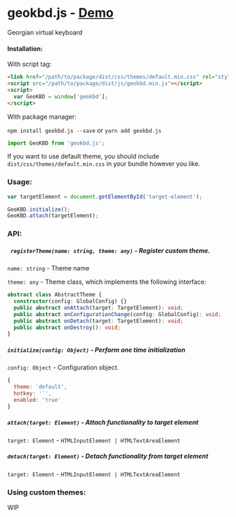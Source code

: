 # geokbd.js - [Demo](https://rawgit.com/thisdotvoid/geokbd.js/master/example.html)

Georgian virtual keyboard

#### Installation:

With script tag:

```html
<link href="/path/to/package/dist/css/themes/default.min.css" rel="stylesheet" /> <!-- optional -->
<script src="/path/to/package/dist/js/geokbd.min.js"></script>
<script>
  var GeoKBD = window['geokbd'];
</script>
```

With package manager:

`npm install geokbd.js --save` or  `yarn add geokbd.js`

```js
import GeoKBD from 'geokbd.js';
```

If you want to use default theme, you should include `dist/css/themes/default.min.css` in your bundle however you like.

### Usage:

```js
var targetElement = document.getElementById('target-element');

GeoKBD.initialize();
GeoKBD.attach(targetElement);
```



### API:

##### ` registerTheme(name: string, theme: any)` - Register custom theme.

`name: string` - Theme name

`theme: any` - Theme class, which implements the following interface:

```ts
abstract class AbstractTheme {
  constructor(config: GlobalConfig) {}
  public abstract onAttach(target: TargetElement): void;
  public abstract onConfigurationChange(config: GlobalConfig): void;
  public abstract onDetach(target: TargetElement): void;
  public abstract onDestroy(): void;
}
```

##### `initialize(config: Object)` - Perform one time initialization

`config: Object` - Configuration object.

```js
{
  theme: 'default',
  hotkey: '`',
  enabled: 'true'
}
```



##### `attach(target: Element)` - Attach functionality to target element

`target: Element` - `HTMLInputElement | HTMLTextAreaElement`

##### `detach(target: Element)` - Detach functionality from target element

`target: Element` - `HTMLInputElement | HTMLTextAreaElement`



### Using custom themes:

WIP

